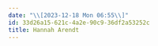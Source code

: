 ```yaml
---
date: "\\[2023-12-18 Mon 06:55\\]"
id: 33d26a15-621c-4a2e-90c9-36df2a53252c
title: Hannah Arendt
---
```


